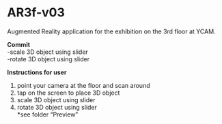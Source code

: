 # AR3f-v03
Augmented Reality application for the exhibition on the 3rd floor at YCAM. <br/>

**Commit** <br/>
-scale 3D object using slider <br/> 
-rotate 3D object using slider <br/>

**Instructions for user** <br/>
1. point your camera at the floor and scan around <br/>
2. tap on the screen to place 3D object <br/>
3. scale 3D object using slider <br/>
4. rotate 3D object using slider <br/>
*see folder “Preview” <br/> 

